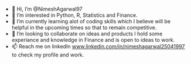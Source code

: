 - 👋 Hi, I’m @NimeshAgarwal97
- 👀 I’m interested in Python, R, Statistics and Finance.
- 🌱 I’m currently learning alot of coding skills which I believe will be helpful in the upcoming times so that to remain competitive.
- 💞️ I’m looking to collaborate on ideas and products I hold some experiance and knowledge in Finance and is open to ideas to work.
- 📫 Reach me on linkedIn www.linkedin.com/in/nimeshagarwal25041997 to check my profile and work.

<!---
NimeshAgarwal97/NimeshAgarwal97 is a ✨ special ✨ repository because its `README.md` (this file) appears on your GitHub profile.
You can click the Preview link to take a look at your changes.
--->
